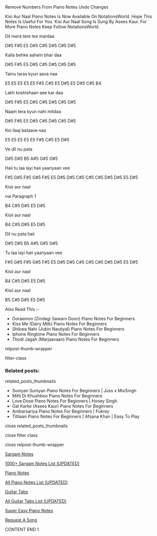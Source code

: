 
Remove Numbers From Piano Notes
Undo Changes

Kisi Aur Naal Piano Notes Is Now Available On NotationsWorld. Hope This Notes Is Useful For You. Kisi Aur Naal Song Is Sung By Asees Kaur. For More Piano Notes Keep Follow NotationsWorld.

Dil mera tere tee mardaa

D#5 F#5 E5 D#5 C#5 D#5 C#5 D#5

Kalla behke aahein bhar daa

D#5 F#5 E5 D#5 C#5 D#5 C#5 D#5

Tainu taras kyun aava naa

E5 E5 E5 E5 E5 F#5 C#5 E5 D#5 E5 D#5 C#5 B4

Lakh koshishaan aee kar daa

D#5 F#5 E5 D#5 C#5 D#5 C#5 D#5

Naam tera kyun nahi mitdaa

D#5 F#5 E5 D#5 C#5 D#5 C#5 D#5

Koi ilaaj bataave naa

E5 E5 E5 E5 E5 F#5 C#5 E5 D#5

Ve dil nu pata

D#5 D#5 B5 A#5 G#5 G#5

Haii tu laa layi haii yaariyaan vee

F#5 G#5 F#5 G#5 F#5 E5 D#5 D#5 C#5 C#5 C#5 D#5 D#5 E5 D#5

Kisii aur naal

nw Paragraph 1

B4 C#5 D#5 E5 D#5

Kisii aur naal

B4 C#5 D#5 E5 D#5

Dil nu pata haii

D#5 D#5 B5 A#5 G#5 G#5

Tu laa layi haii yaariyaan vee

F#5 G#5 F#5 G#5 F#5 E5 D#5 D#5 C#5 C#5 C#5 D#5 D#5 E5 D#5

Kisii aur naal

B4 C#5 D#5 E5 D#5

Kisii aur naal

B5 C#5 D#5 E5 D#5

Also Read This :-

* Doraemon (Zindagi Sawarn Doon) Piano Notes For Beginners
* Kiss Me (Dairy Milk) Piano Notes For Beginners
* Shikwa Nahi (Jubin Nautiyal) Piano Notes For Beginners
* Iphone Ringtone Piano Notes For Beginners
* Thodi Jagah (Marjaavaan) Piano Notes For Beginners

relpost-thumb-wrapper

filter-class

### Related posts:

related_posts_thumbnails

* Suniyan Suniyan Piano Notes For Beginners | Juss x MixSingh
* Mitti Di Khushboo Piano Notes For Beginners
* Love Dose Piano Notes For Beginners | Honey Singh
* Gal Karke (Asees Kaur) Piano Notes For Beginners
* Ambarsariya Piano Notes For Beginners | Fukrey
* Titliaan Piano Notes For Beginners | Afsana Khan | Easy To Play

close related_posts_thumbnails

close filter class

close relpost-thumb-wrapper

[Sargam Notes](https://www.notationsworld.com/sargam-notes.html)

[1000+ Sargam Notes List (UPDATED)](https://www.notationsworld.com/all-songs-list-sargam-notes.html)

[Piano Notes](https://www.notationsworld.com/piano-notes.html)

[All Piano Notes List (UPDATED)](https://www.notationsworld.com/all-songs-list-piano-notes.html)

[Guitar Tabs](https://www.notationsworld.com/guitar-tabs.html)

[All Guitar Tabs List (UPDATED)](https://www.notationsworld.com/all-songs-list-guitar-tabs.html)

[Super Easy Piano Notes](https://studywall.in/)

[Request A Song](https://www.notationsworld.com/request-a-song.html)

CONTENT END 1

